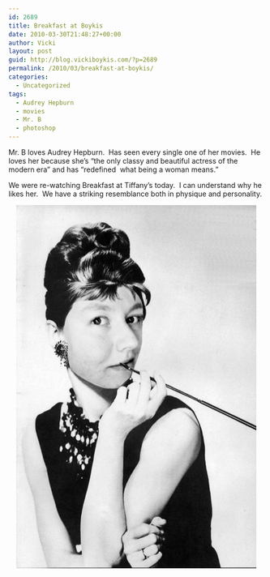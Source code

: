 ```yaml
---
id: 2689
title: Breakfast at Boykis
date: 2010-03-30T21:48:27+00:00
author: Vicki
layout: post
guid: http://blog.vickiboykis.com/?p=2689
permalink: /2010/03/breakfast-at-boykis/
categories:
  - Uncategorized
tags:
  - Audrey Hepburn
  - movies
  - Mr. B
  - photoshop
---
```

Mr. B loves Audrey Hepburn.  Has seen every single one of her movies.  He loves her because she&#8217;s &#8220;the only classy and beautiful actress of the modern era&#8221; and has &#8220;redefined  what being a woman means.&#8221;

We were re-watching Breakfast at Tiffany&#8217;s today.  I can understand why he likes her.  We have a striking resemblance both in physique and personality.

<p style="text-align: center;">
  <a href="https://raw.githubusercontent.com/veekaybee/wlb/gh-pages/assets/images/2010/03/Hepburn.png"><img class="aligncenter size-full wp-image-2688" title="Hepburn" src="https://raw.githubusercontent.com/veekaybee/wlb/gh-pages/assets/images/2010/03/Hepburn.png" alt="" width="474" height="717" /></a>
</p>